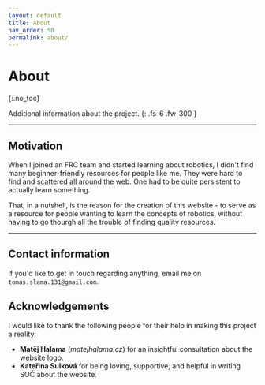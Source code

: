 ```yaml
---
layout: default
title: About
nav_order: 50
permalink: about/
---
```


# About
{:.no_toc}

Additional information about the project.
{: .fs-6 .fw-300 }

---

## Motivation
When I joined an FRC team and started learning about robotics, I didn't find many beginner-friendly resources for people like me. They were hard to find and scattered all around the web. One had to be quite persistent to actually learn something.

That, in a nutshell, is the reason for the creation of this website - to serve as a resource for people wanting to learn the concepts of robotics, without having to go thourgh all the trouble of finding quality resources.

---

## Contact information
If you'd like to get in touch regarding anything, email me on `tomas.slama.131@gmail.com`.

## Acknowledgements
I would like to thank the following people for their help in making this project a reality:
- **Matěj Halama** (_matejhalama.cz_) for an insightful consultation about the website logo.
- **Kateřina Sulková** for being loving, supportive, and helpful in writing SOČ about the website.
